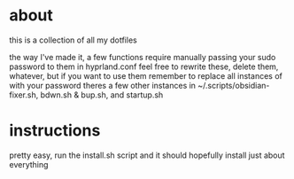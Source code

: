 # about
this is a collection of all my dotfiles

the way I've made it, a few functions require manually passing your sudo password to them in hyprland.conf
feel free to rewrite these, delete them, whatever, but if you want to use them remember to replace all instances of <PASSWORD> with your password
theres a few other instances in ~/.scripts/obsidian-fixer.sh, bdwn.sh & bup.sh, and startup.sh

# instructions
pretty easy, run the install.sh script and it should hopefully install just about everything
